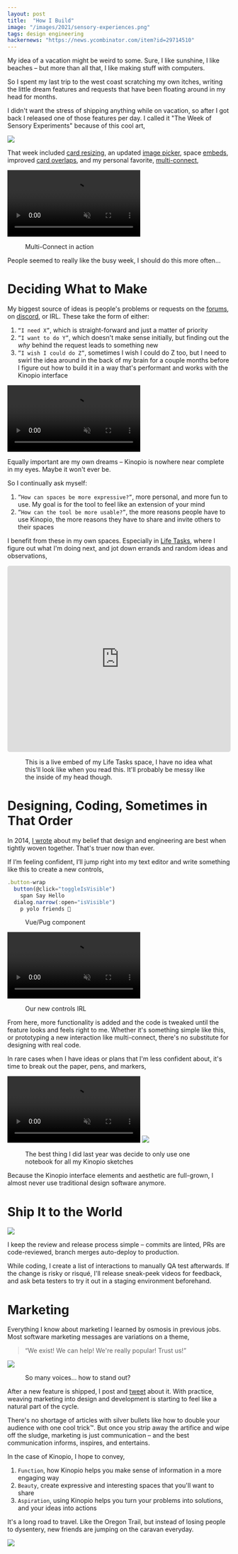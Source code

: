 ```yaml
---
layout: post
title:  "How I Build"
image: "/images/2021/sensory-experiences.png"
tags: design engineering
hackernews: "https://news.ycombinator.com/item?id=29714510"
---
```


My idea of a vacation might be weird to some. Sure, I like sunshine, I like beaches – but more than all that, I like making stuff with computers. 

So I spent my last trip to the west coast scratching my own itches, writing the little dream features and requests that have been floating around in my head for months. 

I didn't want the stress of shipping anything while on vacation, so after I got back I released one of those features per day. I called it "The Week of Sensory Experiments" because of this cool art,

<img src="/images/2021/sensory-experiences.png" class="large"/>

That week included [card resizing](https://twitter.com/KinopioClub/status/1470416583713599493), an updated [image picker](https://twitter.com/KinopioClub/status/1470793814499598344), space [embeds](https://twitter.com/KinopioClub/status/1471157556076756999), improved [card overlaps](https://twitter.com/KinopioClub/status/1471487579094671361), and my personal favorite, [multi-connect](https://twitter.com/KinopioClub/status/1471854615436185609),

<p>
  <video autoplay loop muted playsinline class="">
    <source src="https://updates.kinopio.club/multi-connect-small.mp4">
  </video>
</p>
<figure>
  <figcaption>
	  Multi-Connect in action
  </figcaption>
</figure>

People seemed to really like the busy week, I should do this more often…

# Deciding What to Make

My biggest source of ideas is people's problems or requests on the [forums](http://club.kinopio.club), on [discord](https://discord.gg/h2sR45Nby8), or IRL. These take the form of either:

1. `“I need X”`, which is straight-forward and just a matter of priority
2. `”I want to do Y”`, which doesn't make sense initially, but finding out the _why_ behind the request leads to something new
3. `”I wish I could do Z”`, sometimes I wish I could do Z too, but I need to swirl the idea around in the back of my brain for a couple months before I figure out how to build it in a way that's performant and works with the Kinopio interface

<p>
  <video autoplay loop muted playsinline class="">
    <source src="/images/2021/dbz-ocean.mp4">
  </video>
</p>

Equally important are my own dreams – Kinopio is nowhere near complete in my eyes. Maybe it won't ever be. 

So I continually ask myself:

1. `”How can spaces be more expressive?”`, more personal, and more fun to use. My goal is for the tool to feel like an extension of your mind
2. `”How can the tool be more usable?”`, the more reasons people have to use Kinopio, the more reasons they have to share and invite others to their spaces

I benefit from these in my own spaces. Especially in [Life Tasks](https://kinopio.club/-life-tasks-Y1X79OS5gRjU5x7buJfhB), where I figure out what I'm doing next, and jot down errands and random ideas and observations,

<p>
	<div class="kinopio-embed" style="height: 420px; width: 100%;">
	  <iframe src="https://kinopio.club/embed/?spaceId=Y1X79OS5gRjU5x7buJfhB&zoom=100" style="height: 100%; width: 100%; border: 0; border-radius: 5px;">
	  </iframe>
	</div>
</p>
<figure>
  <figcaption>
	  This is a live embed of my Life Tasks space, I have no idea what this'll look like when you read this. It'll probably be messy like the inside of my head though.
  </figcaption>
</figure>

# Designing, Coding, Sometimes in That Order

In 2014, [I wrote]( /dual-wielding.html) about my belief that design and engineering are best when tightly woven together. That's truer now than ever.

If I’m feeling confident, I’ll jump right into my text editor and write something like this to create a new controls,

```js
.button-wrap
  button(@click="toggleIsVisible")
    span Say Hello
  dialog.narrow(:open="isVisible")
    p yolo friends 🛶
```
<p>
	<figure>
	  <figcaption>
		  Vue/Pug component
	  </figcaption>
	</figure>
</p>

<p>
  <video autoplay loop muted playsinline class="no-shadow">
    <source src="/images/2021/button-dialog-example.mp4">
  </video>
</p>
<figure>
  <figcaption>
	  Our new controls IRL
  </figcaption>
</figure>

From here, more functionality is added and the code is tweaked until the feature looks and feels right to me. Whether it's something simple like this, or prototyping a new interaction like multi-connect, there's no substitute for designing with real code.

In rare cases when I have ideas or plans that I'm less confident about, it's time to break out the paper, pens, and markers,

<p class="images-wrap">
  <video autoplay loop muted playsinline class="no-shadow">
		<source src="/images/2021/notebook.mp4">
  </video>
	<img src="/images/2021/sketch2.jpeg" class="no-shadow">
</p>

<figure>
  <figcaption>
		The best thing I did last year was decide to only use one notebook for all my Kinopio sketches
	</figcaption>
</figure>



Because the Kinopio interface elements and aesthetic are full-grown, I almost never use traditional design software anymore.

# Ship It to the World

<img src="/images/2021/palms.jpeg">

I keep the review and release process simple – commits are linted, PRs are code-reviewed, branch merges auto-deploy to production. 

While coding, I create a list of interactions to manually QA test afterwards. If the change is risky or risqué, I'll release sneak-peek videos for feedback, and ask beta testers to try it out in a staging environment beforehand.

# Marketing

Everything I know about marketing I learned by osmosis in previous jobs. Most software marketing messages are variations on a theme,

> “We exist! We can help! We're really popular! Trust us!”

<img src="/images/2021/tomatoes.png" class="no-shadow"/>
<figure>
  <figcaption>
		So many voices… how to stand out?
	</figcaption>
</figure>

After a new feature is shipped, I post and [tweet](https://twitter.com/kinopioclub) about it. With practice, weaving marketing into design and development is starting to feel like a natural part of the cycle. 

There's no shortage of articles with silver bullets like how to double your audience with one cool trick™. But once you strip away the artifice and wipe off the sludge, marketing is just communication – and the best communication informs, inspires, and entertains.

In the case of Kinopio, I hope to convey,

1. `Function`, how Kinopio helps you make sense of information in a more engaging way
2. `Beauty`, create expressive and interesting spaces that you'll want to share
3. `Aspiration`, using Kinopio helps you turn your problems into solutions, and your ideas into actions

It's a long road to travel. Like the Oregon Trail, but instead of losing people to dysentery, new friends are jumping on the caravan everyday.

<img src="/images/2021/oregon-trail-2.png" class="">
